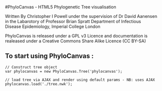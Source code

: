 #PhyloCanvas - HTML5 Phylogenetic Tree visualisation

Written By Christopher I Powell under the supervision of Dr David Aanensen in the Labarotory of Professor Brian Spratt
Department of Infectious Disease Epidemiology, Imperial College London

PhyloCanvas is released under a GPL v3 Licence and documentation is realeased under a Creative Commons Share Alike Licence (CC BY-SA)

## To start using PhyloCanvas : 

    // Construct tree object
    var phylocanvas = new PhyloCanvas.Tree('phylocanvas');
    
    // load tree via AJAX and render using default params - NB: uses AJAX
    phylocanvas.load('./tree.nwk');

